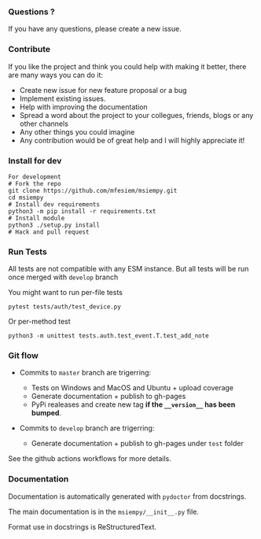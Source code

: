 ### Questions ?  

If you have any questions, please create a new issue.  

### Contribute  

If you like the project and think you could help with making it better, there are many ways you can do it:   

- Create new issue for new feature proposal or a bug
- Implement existing issues.
- Help with improving the documentation
- Spread a word about the project to your collegues, friends, blogs or any other channels
- Any other things you could imagine
- Any contribution would be of great help and I will highly appreciate it!

### Install for dev
```
For development
# Fork the repo
git clone https://github.com/mfesiem/msiempy.git
cd msiempy
# Install dev requirements
python3 -m pip install -r requirements.txt
# Install module
python3 ./setup.py install
# Hack and pull request
```

### Run Tests


All tests are not compatible with any ESM instance. But all tests will be run once merged with `develop` branch

You might want to run per-file tests
```
pytest tests/auth/test_device.py
```

Or per-method test
```
python3 -m unittest tests.auth.test_event.T.test_add_note
```


### Git flow
- Commits to `master` branch are trigerring: 
    - Tests on Windows and MacOS and Ubuntu + upload coverage
    - Generate documentation + publish to gh-pages
    - PyPi realeases and create new tag **if the `__version__` has been bumped**.  

- Commits to `develop` branch are trigerring:
    - Generate documentation + publish to gh-pages under `test` folder


See the github actions workflows for more details.  

### Documentation
Documentation is automatically generated with `pydoctor` from docstrings. 

The main documentation is in the `msiempy/__init__.py` file.  

Format use in docstrings is ReStructuredText.